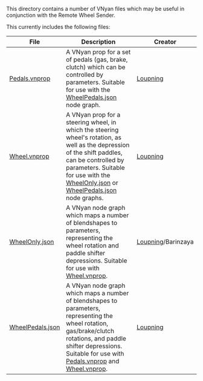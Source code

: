 This directory contains a number of VNyan files which may be useful in conjunction with the Remote Wheel Sender.

This currently includes the following files:

| File | Description | Creator |
|------|-------------|---------|
| [Pedals.vnprop](Pedals.vnprop) | A VNyan prop for a set of pedals (gas, brake, clutch) which can be controlled by parameters. Suitable for use with the [WheelPedals.json](WheelPedals.json) node graph. | [Loupning](https://twitter.com/Loupning) |
| [Wheel.vnprop](Wheel.vnprop) | A VNyan prop for a steering wheel, in which the steering wheel's rotation, as well as the depression of the shift paddles, can be controlled by parameters. Suitable for use with the [WheelOnly.json](WheelOnly.json) or [WheelPedals.json](WheelPedals.json) node graphs. | [Loupning](https://twitter.com/Loupning) |
| [WheelOnly.json](WheelOnly.json) | A VNyan node graph which maps a number of blendshapes to parameters, representing the wheel rotation and paddle shifter depressions. Suitable for use with [Wheel.vnprop](Wheel.vnprop). | [Loupning](https://twitter.com/Loupning)/Barinzaya |
| [WheelPedals.json](WheelPedals.json) | A VNyan node graph which maps a number of blendshapes to parameters, representing the wheel rotation, gas/brake/clutch rotations, and paddle shifter depressions. Suitable for use with [Pedals.vnprop](Pedals.vnprop) and [Wheel.vnprop](Wheel.vnprop). | [Loupning](https://twitter.com/Loupning) |
